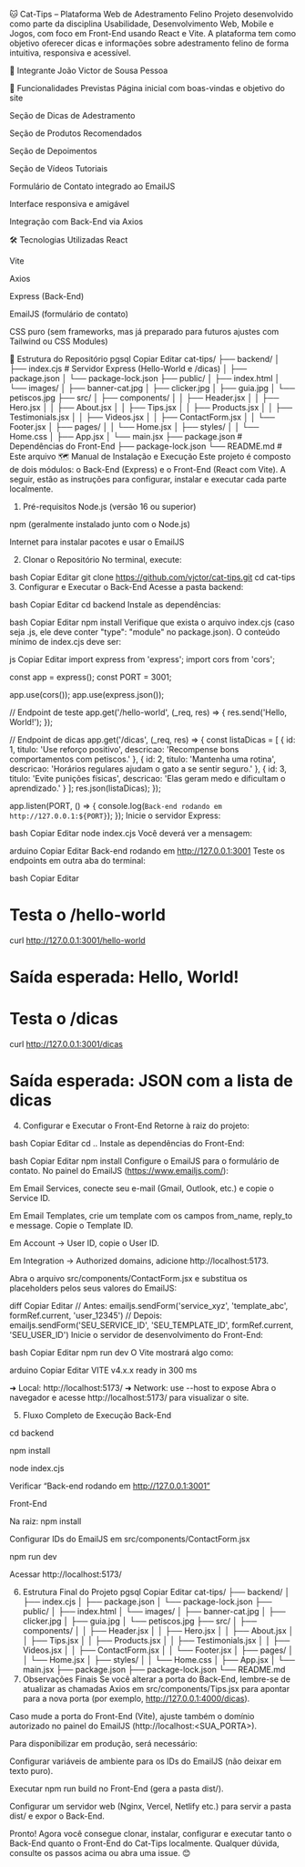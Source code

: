 🐱 Cat-Tips – Plataforma Web de Adestramento Felino
Projeto desenvolvido como parte da disciplina Usabilidade, Desenvolvimento Web, Mobile e Jogos, com foco em Front-End usando React e Vite. A plataforma tem como objetivo oferecer dicas e informações sobre adestramento felino de forma intuitiva, responsiva e acessível.

👥 Integrante
João Victor de Sousa Pessoa

🚀 Funcionalidades Previstas
Página inicial com boas-vindas e objetivo do site

Seção de Dicas de Adestramento

Seção de Produtos Recomendados

Seção de Depoimentos

Seção de Vídeos Tutoriais

Formulário de Contato integrado ao EmailJS

Interface responsiva e amigável

Integração com Back-End via Axios

🛠️ Tecnologias Utilizadas
React

Vite

Axios

Express (Back-End)

EmailJS (formulário de contato)

CSS puro (sem frameworks, mas já preparado para futuros ajustes com Tailwind ou CSS Modules)

📂 Estrutura do Repositório
pgsql
Copiar
Editar
cat-tips/
├── backend/
│   ├── index.cjs           # Servidor Express (Hello-World e /dicas)
│   ├── package.json
│   └── package-lock.json
├── public/
│   ├── index.html
│   └── images/
│       ├── banner-cat.jpg
│       ├── clicker.jpg
│       ├── guia.jpg
│       └── petiscos.jpg
├── src/
│   ├── components/
│   │   ├── Header.jsx
│   │   ├── Hero.jsx
│   │   ├── About.jsx
│   │   ├── Tips.jsx
│   │   ├── Products.jsx
│   │   ├── Testimonials.jsx
│   │   ├── Videos.jsx
│   │   ├── ContactForm.jsx
│   │   └── Footer.jsx
│   ├── pages/
│   │   └── Home.jsx
│   ├── styles/
│   │   └── Home.css
│   ├── App.jsx
│   └── main.jsx
├── package.json            # Dependências do Front-End
├── package-lock.json
└── README.md               # Este arquivo
🗺️ Manual de Instalação e Execução
Este projeto é composto de dois módulos: o Back-End (Express) e o Front-End (React com Vite). A seguir, estão as instruções para configurar, instalar e executar cada parte localmente.

1. Pré-requisitos
Node.js (versão 16 ou superior)

npm (geralmente instalado junto com o Node.js)

Internet para instalar pacotes e usar o EmailJS

2. Clonar o Repositório
No terminal, execute:

bash
Copiar
Editar
git clone https://github.com/vjctor/cat-tips.git
cd cat-tips
3. Configurar e Executar o Back-End
Acesse a pasta backend:

bash
Copiar
Editar
cd backend
Instale as dependências:

bash
Copiar
Editar
npm install
Verifique que exista o arquivo index.cjs (caso seja .js, ele deve conter "type": "module" no package.json). O conteúdo mínimo de index.cjs deve ser:

js
Copiar
Editar
import express from 'express';
import cors from 'cors';

const app = express();
const PORT = 3001;

app.use(cors());
app.use(express.json());

// Endpoint de teste
app.get('/hello-world', (_req, res) => {
  res.send('Hello, World!');
});

// Endpoint de dicas
app.get('/dicas', (_req, res) => {
  const listaDicas = [
    { id: 1, titulo: 'Use reforço positivo', descricao: 'Recompense bons comportamentos com petiscos.' },
    { id: 2, titulo: 'Mantenha uma rotina', descricao: 'Horários regulares ajudam o gato a se sentir seguro.' },
    { id: 3, titulo: 'Evite punições físicas', descricao: 'Elas geram medo e dificultam o aprendizado.' }
  ];
  res.json(listaDicas);
});

app.listen(PORT, () => {
  console.log(`Back-end rodando em http://127.0.0.1:${PORT}`);
});
Inicie o servidor Express:

bash
Copiar
Editar
node index.cjs
Você deverá ver a mensagem:

arduino
Copiar
Editar
Back-end rodando em http://127.0.0.1:3001
Teste os endpoints em outra aba do terminal:

bash
Copiar
Editar
# Testa o /hello-world
curl http://127.0.0.1:3001/hello-world
# Saída esperada: Hello, World!

# Testa o /dicas
curl http://127.0.0.1:3001/dicas
# Saída esperada: JSON com a lista de dicas
4. Configurar e Executar o Front-End
Retorne à raiz do projeto:

bash
Copiar
Editar
cd ..
Instale as dependências do Front-End:

bash
Copiar
Editar
npm install
Configure o EmailJS para o formulário de contato. No painel do EmailJS (https://www.emailjs.com/):

Em Email Services, conecte seu e-mail (Gmail, Outlook, etc.) e copie o Service ID.

Em Email Templates, crie um template com os campos from_name, reply_to e message. Copie o Template ID.

Em Account → User ID, copie o User ID.

Em Integration → Authorized domains, adicione http://localhost:5173.

Abra o arquivo src/components/ContactForm.jsx e substitua os placeholders pelos seus valores do EmailJS:

diff
Copiar
Editar
// Antes:
emailjs.sendForm('service_xyz', 'template_abc', formRef.current, 'user_12345')
// Depois:
emailjs.sendForm('SEU_SERVICE_ID', 'SEU_TEMPLATE_ID', formRef.current, 'SEU_USER_ID')
Inicie o servidor de desenvolvimento do Front-End:

bash
Copiar
Editar
npm run dev
O Vite mostrará algo como:

arduino
Copiar
Editar
VITE v4.x.x  ready in 300 ms

➜  Local:   http://localhost:5173/
➜  Network: use --host to expose
Abra o navegador e acesse http://localhost:5173/ para visualizar o site.

5. Fluxo Completo de Execução
Back-End

cd backend

npm install

node index.cjs

Verificar “Back-end rodando em http://127.0.0.1:3001”

Front-End

Na raiz: npm install

Configurar IDs do EmailJS em src/components/ContactForm.jsx

npm run dev

Acessar http://localhost:5173/

6. Estrutura Final do Projeto
pgsql
Copiar
Editar
cat-tips/
├── backend/
│   ├── index.cjs
│   ├── package.json
│   └── package-lock.json
├── public/
│   ├── index.html
│   └── images/
│       ├── banner-cat.jpg
│       ├── clicker.jpg
│       ├── guia.jpg
│       └── petiscos.jpg
├── src/
│   ├── components/
│   │   ├── Header.jsx
│   │   ├── Hero.jsx
│   │   ├── About.jsx
│   │   ├── Tips.jsx
│   │   ├── Products.jsx
│   │   ├── Testimonials.jsx
│   │   ├── Videos.jsx
│   │   ├── ContactForm.jsx
│   │   └── Footer.jsx
│   ├── pages/
│   │   └── Home.jsx
│   ├── styles/
│   │   └── Home.css
│   ├── App.jsx
│   └── main.jsx
├── package.json
├── package-lock.json
└── README.md
7. Observações Finais
Se você alterar a porta do Back-End, lembre-se de atualizar as chamadas Axios em src/components/Tips.jsx para apontar para a nova porta (por exemplo, http://127.0.0.1:4000/dicas).

Caso mude a porta do Front-End (Vite), ajuste também o domínio autorizado no painel do EmailJS (http://localhost:<SUA_PORTA>).

Para disponibilizar em produção, será necessário:

Configurar variáveis de ambiente para os IDs do EmailJS (não deixar em texto puro).

Executar npm run build no Front-End (gera a pasta dist/).

Configurar um servidor web (Nginx, Vercel, Netlify etc.) para servir a pasta dist/ e expor o Back-End.

Pronto! Agora você consegue clonar, instalar, configurar e executar tanto o Back-End quanto o Front-End do Cat-Tips localmente. Qualquer dúvida, consulte os passos acima ou abra uma issue. 😊
